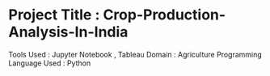 #  Project Title : Crop-Production-Analysis-In-India

Tools Used : Jupyter Notebook , Tableau
Domain : Agriculture
Programming Language Used : Python
